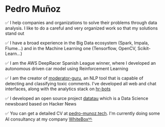 # Pedro Muñoz

✅ I help companies and organizations to solve their problems through data analysis. I like to do a careful and very organized work so that my solutions stand out

✅ I have a broad experience in the Big Data ecosystem (Spark, Impala, Flume...) and in the Machine Learning one (Tensorflow, OpenCV, Scikit-Learn...)

✅ I am the AWS DeepRacer Spanish League winner, where I developed an autonomous driven car model using Reinforcement Learning

✅ I am the creator of [moderator-guru](https://moderator-guru.com), an NLP tool that is capable of detecting and classifying toxic comments. I've developed all web and chat interfaces, along with the analytics stack on [hr-bots](https://hr-bots.com)

✅ I developed an open source project [datatau](https://datatau.net) which is a Data Science newsboard based on Hacker News

✅ You can get a detailed CV at [pedro-munoz.tech](https://pedro-munoz.tech). I'm currently doing some AI consultancy at my company [WhiteBoxᴹᴸ](https://whiteboxml.com)
